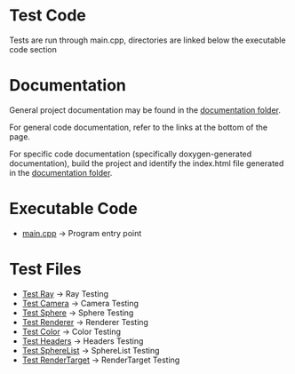# Test Code
Tests are run through main.cpp, directories are linked below the executable code section

# Documentation
General project documentation may be found in the [documentation folder](../docs).

For general code documentation, refer to the links at the bottom of the page.

For specific code documentation (specifically doxygen-generated documentation), build the project and identify the
index.html file generated in the [documentation folder](../docs).

# Executable Code
- [main.cpp](./main.cpp) -> Program entry point

# Test Files
- [Test Ray](./TestRay.cpp) -> Ray Testing
- [Test Camera](./TestCamera.cpp) -> Camera Testing
- [Test Sphere](./TestSphere.cpp) -> Sphere Testing
- [Test Renderer](./TestRenderer.cpp) -> Renderer Testing
- [Test Color](./TestColor.cpp) -> Color Testing
- [Test Headers](./TestHeaders.cpp) -> Headers Testing
- [Test SphereList](./TestSphereList.cpp) -> SphereList Testing
- [Test RenderTarget](./TestRenderTarget.cpp) -> RenderTarget Testing
